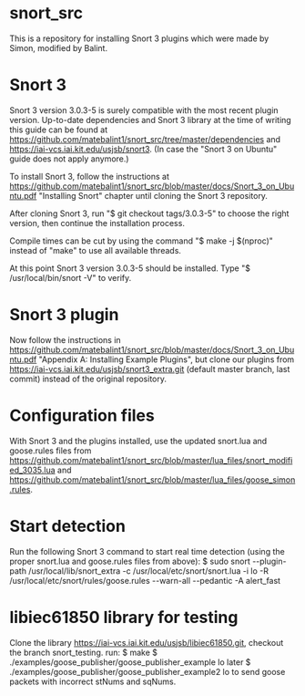 # snort_src

This is a repository for installing Snort 3 plugins which were made by Simon, modified by Balint.

Snort 3
======================

Snort 3 version 3.0.3-5 is surely compatible with the most recent plugin version. Up-to-date dependencies and Snort 3 library at the time of writing this guide can be found at https://github.com/matebalint1/snort_src/tree/master/dependencies and https://iai-vcs.iai.kit.edu/usjsb/snort3. (In case the "Snort 3 on Ubuntu" guide does not apply anymore.)

To install Snort 3, follow the instructions at https://github.com/matebalint1/snort_src/blob/master/docs/Snort_3_on_Ubuntu.pdf "Installing Snort" chapter until cloning the Snort 3 repository.

After cloning Snort 3, run "$ git checkout tags/3.0.3-5" to choose the right version, then continue the installation process.

Compile times can be cut by using the command "$ make -j $(nproc)" instead of "make" to use all available threads.

At this point Snort 3 version 3.0.3-5 should be installed. Type "$ /usr/local/bin/snort -V" to verify.

Snort 3 plugin
======================

Now follow the instructions in https://github.com/matebalint1/snort_src/blob/master/docs/Snort_3_on_Ubuntu.pdf "Appendix A: Installing Example Plugins", but clone our plugins from https://iai-vcs.iai.kit.edu/usjsb/snort3_extra.git (default master branch, last commit) instead of the original repository.

Configuration files
======================

With Snort 3 and the plugins installed, use the updated snort.lua and goose.rules files from https://github.com/matebalint1/snort_src/blob/master/lua_files/snort_modified_3035.lua and https://github.com/matebalint1/snort_src/blob/master/lua_files/goose_simon.rules.

Start detection
======================

Run the following Snort 3 command to start real time detection (using the proper snort.lua and goose.rules files from above):
$ sudo snort --plugin-path /usr/local/lib/snort_extra -c /usr/local/etc/snort/snort.lua -i lo -R /usr/local/etc/snort/rules/goose.rules --warn-all --pedantic -A alert_fast


libiec61850 library for testing
======================

Clone the library https://iai-vcs.iai.kit.edu/usjsb/libiec61850.git, checkout the branch snort_testing.
run:
$ make
$ ./examples/goose_publisher/goose_publisher_example lo
later
$ ./examples/goose_publisher/goose_publisher_example2 lo
to send goose packets with incorrect stNums and sqNums.



